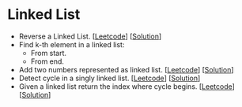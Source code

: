 # Linked List

* Reverse a Linked List. [[Leetcode](https://leetcode.com/problems/reverse-linked-list/)] [[Solution]()]
* Find k-th element in a linked list:
    * From start.
    * From end.
* Add two numbers represented as linked list. [[Leetcode](https://leetcode.com/problems/add-two-numbers/)] [[Solution]()]
* Detect cycle in a singly linked list. [[Leetcode](https://leetcode.com/problems/linked-list-cycle/)] [[Solution]()]
* Given a linked list return the index where cycle begins. [[Leetcode](https://leetcode.com/problems/linked-list-cycle-ii/)] [[Solution]()]

